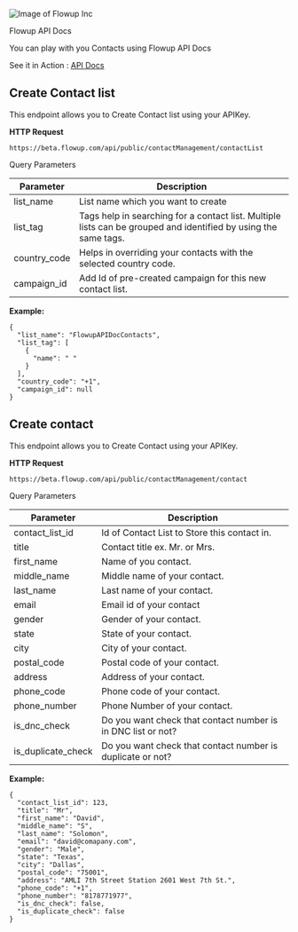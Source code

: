 ![Image of Flowup Inc](https://flowup.com/img/logo-black.png)

Flowup API Docs

You can play with you Contacts using Flowup API Docs

See it in Action : [API Docs](https://flowup.com/apidocs?utm_source=github&utm_medium=readme)

## Create Contact list
This endpoint allows you to Create Contact list using your APIKey.

**HTTP Request**
```
https://beta.flowup.com​/api​/public​/contactManagement​/contactList
```

Query Parameters

Parameter | Description
------------ | -------------
list_name | List name which you want to create
list_tag | Tags help in searching for a contact list. Multiple lists can be grouped and identified by using the same tags.
country_code | Helps in overriding your contacts with the selected country code.
campaign_id | Add Id of pre-created campaign for this new contact list.

**Example:**

```
{
  "list_name": "FlowupAPIDocContacts",
  "list_tag": [
    {
      "name": " "
    }
  ],
  "country_code": "+1",
  "campaign_id": null
}
```

## Create contact
This endpoint allows you to Create Contact using your APIKey.

**HTTP Request**
```
https://beta.flowup.com​/​api​/public​/contactManagement​/contact
```

Query Parameters

Parameter | Description
------------ | -------------
contact_list_id | Id of Contact List to Store this contact in.
title | Contact title ex. Mr. or Mrs.
first_name | Name of you contact.
middle_name | Middle name of your contact.
last_name | Last name of your contact.
email | Email id of your contact
gender | Gender of your contact. 
state | State of your contact.
city | City of your contact.
postal_code | Postal code of your contact.
address | Address of your contact.
phone_code | Phone code of your contact.
phone_number | Phone Number of your contact.
is_dnc_check | Do you want check that contact number is in DNC list or not?
is_duplicate_check | Do you want check that contact number is duplicate or not?

**Example:**
```
{
  "contact_list_id": 123,
  "title": "Mr",
  "first_name": "David",
  "middle_name": "S",
  "last_name": "Solomon",
  "email": "david@comapany.com",
  "gender": "Male",
  "state": "Texas",
  "city": "Dallas",
  "postal_code": "75001",
  "address": "AMLI 7th Street Station 2601 West 7th St.",
  "phone_code": "+1",
  "phone_number": "8178771977",
  "is_dnc_check": false,
  "is_duplicate_check": false
}
```